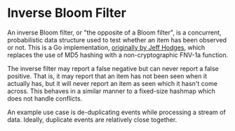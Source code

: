 # Inverse Bloom Filter

An inverse Bloom filter, or "the opposite of a Bloom filter", is a concurrent, probabilistic data structure used to test whether an item has been observed or not. This is a Go implementation, [originally by Jeff Hodges](http://www.somethingsimilar.com/2012/05/21/the-opposite-of-a-bloom-filter/), which replaces the use of MD5 hashing with a non-cryptographic FNV-1a function.

The inverse filter may report a false negative but can never report a false positive. That is, it may report that an
item has not been seen when it actually has, but it will never report an item as seen which it hasn't come across. This behaves in a similar manner to a fixed-size hashmap which does not handle conflicts.

An example use case is de-duplicating events while processing a stream of data. Ideally, duplicate events are relatively close together.
